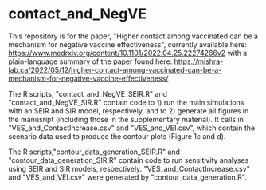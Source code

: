 # contact_and_NegVE

This repository is for the paper, "Higher contact among vaccinated can be a mechanism for negative vaccine effectiveness", currently available here: https://www.medrxiv.org/content/10.1101/2022.04.25.22274266v2 with a plain-language summary of the paper found here: https://mishra-lab.ca/2022/05/12/higher-contact-among-vaccinated-can-be-a-mechanism-for-negative-vaccine-effectiveness/

The R scripts, "contact_and_NegVE_SEIR.R" and "contact_and_NegVE_SIR.R" contain code to 1) run the main simulations with an SEIR and SIR model, respectively, and to 2) generate all figures in the manusript (including those in the supplementary material). It calls in "VES_and_ContactIncrease.csv" and "VES_and_VEI.csv", which contain the scenario data used to produce the contour plots (Figure 1c and d). 

The R scripts,"contour_data_generation_SEIR.R" and "contour_data_generation_SIR.R" contain code to run sensitivity analyses using SEIR and SIR models, respectively. "VES_and_ContactIncrease.csv" and "VES_and_VEI.csv" were generated by "contour_data_generation.R".


